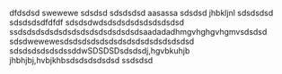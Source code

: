 dfdsdsd
swewewe
sdsdsd
sdsdsdsd
aasassa
sdsdsd
jhbkljnl
sdsdsdsd
sdsdsdsdfdfdf
sdsdsdwdsdsdsdsdsdsdsdsdsd
ssdsdsdsdsdsdsdsdsdsdsdsdsdsdsaadadadhmgvhghgvhgmvsdsdsd
sdsdwewewesdsdsdsdsdsdsdsdsdsdsdsdsdsdsd
sdsdsdsdsdsdssddwSDSDSDsdsdsdj,hgvbkuhjb
jhbhjbj,hvbjkhbsdsdsdsdsdsd
ssdsdsd

